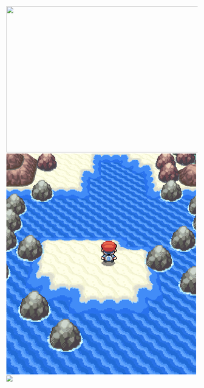 
<img src="https://github.com/SameplayerDE/PattemonRe/blob/master/PreviewImages/Completed_c1.gif" width="512" height="384">
<img src="https://github.com/SameplayerDE/PattemonRe/blob/master/PreviewImages/different_speeds.gif">
<img src="https://github.com/SameplayerDE/PattemonRe/blob/master/PreviewImages/uvanimation.gif">
